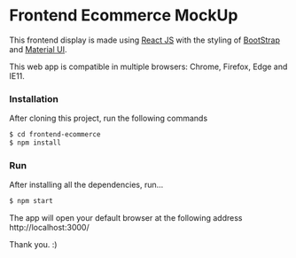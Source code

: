 # Frontend Ecommerce MockUp

This frontend display is made using [React JS](https://reactjs.org/) with the styling of [BootStrap](https://getbootstrap.com/) and [Material UI](https://material-ui.com/).

This web app is compatible in multiple browsers: Chrome, Firefox, Edge and IE11.

### Installation

After cloning this project, run the following commands

```sh
$ cd frontend-ecommerce
$ npm install 
```

### Run

After installing all the dependencies, run...

```sh
$ npm start
```
The app will open your default browser at the following address http://localhost:3000/

Thank you. :) 